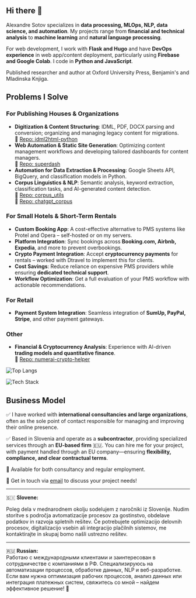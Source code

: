 ## Hi there 👋

Alexandre Sotov specializes in **data processing, MLOps, NLP, data science, and automation**. My projects range from **financial and technical analysis** to **machine learning** and **natural language processing**.

For web development, I work with **Flask and Hugo** and have **DevOps experience** in web app/content deployment, particularly using **Firebase and Google Colab**. I code in **Python and JavaScript**. 

Published researcher and author at Oxford University Press, Benjamin's and Mladinska Knjiga.

## Problems I Solve  

### **For Publishing Houses & Organizations**  
- **Digitization & Content Structuring**: IDML, PDF, DOCX parsing and conversion; organizing and managing legacy content for migrations.  
  🔗 [Repo: idml2html-python](https://github.com/roverbird/idml2html-python)  
- **Web Automation & Static Site Generation**: Optimizing content management workflows and developing tailored dashboards for content managers.  
  🔗 [Repo: superdash](https://github.com/roverbird/superdash)  
- **Automation for Data Extraction & Processing**: Google Sheets API, BigQuery, and classification models in Python.  
- **Corpus Linguistics & NLP**: Semantic analysis, keyword extraction, classification tasks, and AI-generated content detection.  
  🔗 [Repo: corpus_utils](https://github.com/roverbird/corpus_utils)  
  🔗 [Repo: chatgpt_corpus](https://github.com/roverbird/chatgpt_corpus)  

### **For Small Hotels & Short-Term Rentals**  
- **Custom Booking App**: A cost-effective alternative to PMS systems like Protel and Opera – self-hosted or on my servers.  
- **Platform Integration**: Sync bookings across **Booking.com, Airbnb, Expedia**, and more to prevent overbookings.  
- **Crypto Payment Integration**: Accept **cryptocurrency payments** for rentals – worked with Dtravel to implement this for clients.  
- **Cost Savings**: Reduce reliance on expensive PMS providers while ensuring **dedicated technical support**.  
- **Workflow Optimization**: Get a full evaluation of your PMS workflow with actionable recommendations.  

### **For Retail**  
- **Payment System Integration**: Seamless integration of **SumUp, PayPal, Stripe**, and other payment gateways.  

### **Other**  
- **Financial & Cryptocurrency Analysis**: Experience with AI-driven **trading models and quantitative finance**.  
  🔗 [Repo: numerai-crypto-helper](https://github.com/roverbird/numerai-crypto-helper)  

![Top Langs](https://github-readme-stats.vercel.app/api/top-langs/?username=roverbird&layout=compact&theme=tokyonight)

![Tech Stack](https://skillicons.dev/icons?i=python,javascript,r,flask,hugo,html,css,git,linux,freeusd)

## Business Model  

✅ I have worked with **international consultancies and large organizations**, often as the sole point of contact responsible for managing and improving their online presence.  

✅ Based in Slovenia and operate as a **subcontractor**, providing specialized services through an **EU-based firm** 🇪🇺. You can hire me for your project, with payment handled through an EU company—ensuring **flexibility, compliance, and clear contractual terms**.  

💼 Available for both consultancy and regular employment.

📩 Get in touch via [email](mailto:a.sotov@yahoo.co.uk) to discuss your project needs!  

---  
🇸🇮 **Slovene:** 

Poleg dela v mednarodnem okolju sodelujem z naročniki iz Slovenije. Nudim storitve s področja avtomatizacije procesov za gostinstvo, obdelave podatkov in razvoja spletnih rešitev. Če potrebujete optimizacijo delovnih procesov, digitalizacijo vsebin ali integracijo plačilnih sistemov, me kontaktirajte in skupaj bomo našli ustrezno rešitev.  

---  
🇷🇺 **Russian:**  
Pаботаю с международными клиентами и заинтересован в сотрудничестве с компаниями в РФ. Специализируюсь на автоматизации процессов, обработке данных, NLP и веб-разработке. Если вам нужна оптимизация рабочих процессов, анализ данных или интеграция платежных систем, свяжитесь со мной – найдем эффективное решение! 🚀 

